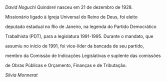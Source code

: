 

*David Noguchi Quinderé* nasceu em 21 de dezembro de 1928.



Missionário ligado à Igreja Universal do Reino de Deus, foi eleito

deputado estadual no Rio de Janeiro, na legenda do Partido Democrático

Trabalhista (PDT), para a legislatura 1991-1995. Durante o mandato, que

assumiu no início de 1991, foi vice-líder da bancada de seu partido,

membro da Comissão de Indicações Legislativas e suplente das comissões

de Obras Públicas e Orçamento, Finanças e de Tributação.



*Silvia Monnerat*




